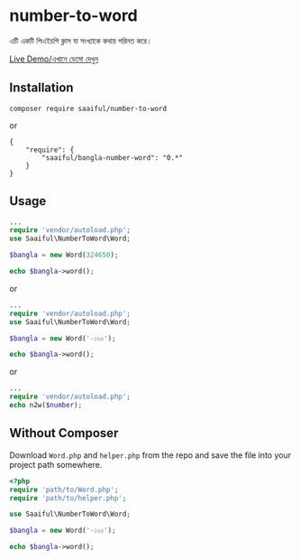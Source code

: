 # number-to-word
এটি একটি পিএইচপি ক্লাস যা সংখ্যাকে কথায় পরিনত করে। 

[Live Demo/এখানে ডেমো দেখুন](https://saiful.im/n2w.php)

## Installation

```
composer require saaiful/number-to-word
```
or
```
{
    "require": {
        "saaiful/bangla-number-word": "0.*"
    }
}
```

## Usage
```php
...
require 'vendor/autoload.php';
use Saaiful\NumberToWord\Word;

$bangla = new Word(324650);

echo $bangla->word();
```
or
```php
...
require 'vendor/autoload.php';
use Saaiful\NumberToWord\Word;

$bangla = new Word('-১২৩');

echo $bangla->word();
```
or

```php
...
require 'vendor/autoload.php';
echo n2w($number);
```

## Without Composer
Download `Word.php` and `helper.php` from the repo and save the file into your project path somewhere.
```php
<?php
require 'path/to/Word.php';
require 'path/to/helper.php';

use Saaiful\NumberToWord\Word;

$bangla = new Word('-১২৩');

echo $bangla->word();
```
